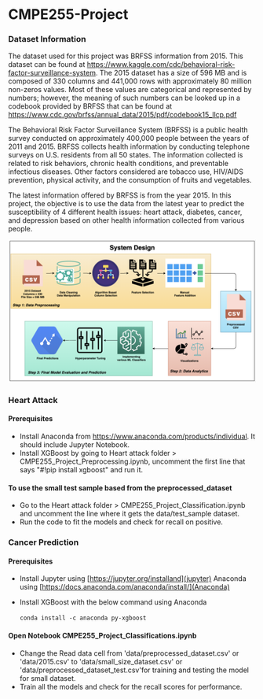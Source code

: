 # CMPE255-Project
### Dataset Information
The dataset used for this project was BRFSS information from 2015. This dataset can be found at https://www.kaggle.com/cdc/behavioral-risk-factor-surveillance-system. The 2015 dataset has a size of 596 MB and is composed of 330 columns and 441,000 rows with approximately 80 million non-zeros values. Most of these values are categorical and represented by numbers; however, the meaning of such numbers can be looked up in a codebook provided by BRFSS that can be found at https://www.cdc.gov/brfss/annual_data/2015/pdf/codebook15_llcp.pdf

The Behavioral Risk Factor Surveillance System (BRFSS) is a public health survey conducted on approximately 400,000 people between the years of 2011 and 2015. BRFSS collects health information by conducting telephone surveys on U.S. residents from all 50 states. The information collected is related to risk behaviors, chronic health conditions, and preventable infectious diseases. Other factors considered are tobacco use, HIV/AIDS prevention, physical activity, and the consumption of fruits and vegetables.

The latest information offered by BRFSS is from the year 2015. In this project, the objective is to use the data from the latest year to predict the susceptibility of 4 different health issues: heart attack, diabetes, cancer, and depression based on other health information collected from various people.

![alt text](https://github.com/JanetteLopezUrzua/CMPE255-Project/blob/main/System%20Design.png?raw=true)


### Heart Attack
#### Prerequisites
* Install Anaconda from https://www.anaconda.com/products/individual. It should include Jupyter Notebook.
* Install XGBoost by going to Heart attack folder > CMPE255_Project_Preprocessing.ipynb, uncomment the first line that says "#!pip install xgboost" and run it.

#### To use the small test sample based from the preprocessed_dataset
* Go to the Heart attack folder > CMPE255_Project_Classification.ipynb and uncomment the line where it gets the data/test_sample dataset.
* Run the code to fit the models and check for recall on positive.

### Cancer Prediction
#### Prerequisites
  * Install Jupyter using [https://jupyter.org/installand](jupyter) Anaconda using [https://docs.anaconda.com/anaconda/install/](Anaconda)
  * Install XGBoost with the below command using Anaconda
    
    `conda install -c anaconda py-xgboost`
#### Open Notebook CMPE255_Project_Classifications.ipynb
  * Change the Read data cell from 'data/preprocessed_dataset.csv' or 'data/2015.csv' to 'data/small_size_dataset.csv' or 'data/preprocessed_dataset_test.csv'for training and testing the model for small dataset.
  * Train all the models and check for the recall scores for performance.
